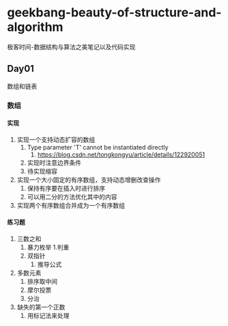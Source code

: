 # geekbang-beauty-of-structure-and-algorithm
极客时间-数据结构与算法之美笔记以及代码实现

## Day01
 数组和链表
 
### 数组
#### 实现
1. 实现一个支持动态扩容的数组
   1. Type parameter 'T' cannot be instantiated directly
      1. https://blog.csdn.net/tongkongyu/article/details/122920051
   2. 实现时注意边界条件
   3. 待实现缩容
2. 实现一个大小固定的有序数组，支持动态增删改查操作
   1. 保持有序要在插入时进行排序
   2. 可以用二分的方法优化其中的内容
3. 实现两个有序数组合并成为一个有序数组

#### 练习题
1. 三数之和
   1. 暴力枚举
      1.判重 
   2. 双指针
      1. 推导公式
2. 多数元素
   1. 排序取中间
   2. 摩尔投票
   3. 分治
3. 缺失的第一个正数
   1. 用标记法来处理

